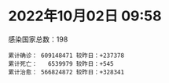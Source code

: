 
# 2022年10月02日 09:58
感染国家总数：198
```
累计确诊： 609148471 较昨日：+237378
累计死亡：   6539979 较昨日：+545
累计治愈： 566824872 较昨日：+328341
```
<div id="main" style="width:100%;height:800px;margin-bottom:10px;"></div>
<div id="second" style="width:100%;height:1000px;margin-bottom:10px;"></div>
<div id="third" style="width:100%;height:1000px;margin-bottom:10px;"></div>
<div id="last" style="width:100%;height:3000px;"></div>

<script>
import * as echarts from "echarts";
export default {
  mounted () {
    this.chart = echarts.init(document.getElementById("main"), "dark")
    this.secondChart = echarts.init(document.getElementById("second"), "dark")
    this.thirdChart = echarts.init(document.getElementById("third"), "dark")
    this.lastChart = echarts.init(document.getElementById("last"), "dark")
    var option = {
      tooltip: { trigger: "axis", axisPointer: { type: "shadow" } },
      legend: {},
      grid: { left: "3%", right: "4%", bottom: "3%", containLabel: true },
      xAxis: { type: "value" },
      yAxis: {
        type: "category", data: ["意大利","英国","韩国","德国","巴西","法国","印度","美国",]
      },
      series: [
        { name: "新增确诊", type: "bar", stack: "total", label: { show: true }, emphasis: { focus: "series" }, data: [33068,0,23597,0,0,46596,1177,16270,] }, 
        { name: "累计确诊", type: "bar", stack: "total", label: { show: true }, emphasis: { focus: "series" }, data: [22500346,23893361,24819611,33386229,34715149,35437807,44592289,98248623,] }, 
        { name: "新增死亡", type: "bar", stack: "total", label: { show: true }, emphasis: { focus: "series" }, data: [38,0,44,0,0,0,0,88,] }, 
        { name: "累计死亡", type: "bar", stack: "total", label: { show: true }, emphasis: { focus: "series" }, data: [177130,207908,28489,150064,686097,155112,528655,1084891,] }, 
        { name: "累计治愈", type: "bar", stack: "total", label: { show: true }, emphasis: { focus: "series" }, data: [21867067,24692,24164593,32327200,33853693,34563020,44024164,95113327,] },]
    }
    this.chart.setOption(option);
    var secondOption = {
      tooltip: { trigger: "axis", axisPointer: { type: "shadow" } },
      legend: {},
      grid: { left: "3%", right: "4%", bottom: "3%", containLabel: true },
      xAxis: { type: "value" },
      yAxis: {
        type: "category", data: ["墨西哥","伊朗","荷兰","阿根廷","澳大利亚","越南","西班牙","土耳其","俄罗斯","日本",]
      },
      series: [
        { name: "新增确诊", type: "bar", stack: "total", label: { show: true }, emphasis: { focus: "series" }, data: [0,538,0,0,978,672,0,0,33186,35418,] }, 
        { name: "累计确诊", type: "bar", stack: "total", label: { show: true }, emphasis: { focus: "series" }, data: [7089209,7549186,8430861,9708420,10240631,11480028,13422984,16873793,21018942,21301280,] }, 
        { name: "新增死亡", type: "bar", stack: "total", label: { show: true }, emphasis: { focus: "series" }, data: [0,3,0,0,0,1,0,0,103,105,] }, 
        { name: "累计死亡", type: "bar", stack: "total", label: { show: true }, emphasis: { focus: "series" }, data: [330112,144429,22650,129897,15221,43149,114179,101139,387372,44894,] }, 
        { name: "累计治愈", type: "bar", stack: "total", label: { show: true }, emphasis: { focus: "series" }, data: [6357838,7325962,8364830,9565604,10172662,10592592,13225964,16760418,20093616,20393893,] },]
    }
    this.secondChart.setOption(secondOption);
    var thirdOption = {
      tooltip: { trigger: "axis", axisPointer: { type: "shadow" } },
      legend: {},
      grid: { left: "3%", right: "4%", bottom: "3%", containLabel: true },
      xAxis: { type: "value" },
      yAxis: {
        type: "category", data: ["以色列","泰国","马来西亚","希腊","奥地利","乌克兰","葡萄牙","波兰","哥伦比亚","印度尼西亚",]
      },
      series: [
        { name: "新增确诊", type: "bar", stack: "total", label: { show: true }, emphasis: { focus: "series" }, data: [0,0,0,0,12589,0,0,3565,0,1639,] }, 
        { name: "累计确诊", type: "bar", stack: "total", label: { show: true }, emphasis: { focus: "series" }, data: [4662579,4682132,4840879,4920192,5144116,5177217,5493540,6297123,6307372,6433263,] }, 
        { name: "新增死亡", type: "bar", stack: "total", label: { show: true }, emphasis: { focus: "series" }, data: [0,0,0,0,11,0,0,29,0,10,] }, 
        { name: "累计死亡", type: "bar", stack: "total", label: { show: true }, emphasis: { focus: "series" }, data: [11698,32771,36374,33111,20754,109206,25031,117598,141794,158122,] }, 
        { name: "累计治愈", type: "bar", stack: "total", label: { show: true }, emphasis: { focus: "series" }, data: [4643014,4642894,4778736,4848529,5019774,4980372,5399792,5335940,6134690,6257444,] },]
    }
    this.thirdChart.setOption(thirdOption);
    var lastOption = {
      tooltip: { trigger: "axis", axisPointer: { type: "shadow" } },
      legend: {},
      grid: { left: "3%", right: "4%", bottom: "3%", containLabel: true },
      xAxis: { type: "value" },
      yAxis: {
        type: "category", data: ["朝鲜","西撒哈拉","蒙特塞拉特岛","梵蒂冈","红宝石公主号","钻石公主号","圣文森特岛","列支敦士登公国","安圭拉","圣多美和普林西比","特克斯和凯科斯群岛","圣基茨和尼维斯","乍得","塞拉利昂","利比里亚","科摩罗","几内亚比绍","安提瓜和巴布达","尼日尔","厄立特里亚","也门","冈比亚","摩纳哥","中非共和国","吉布提","多米尼克","萨摩亚","赤道几内亚","塔吉克斯坦","南苏丹","尼加拉瓜","格林纳达","直布罗陀","圣马力诺","布基纳法索","东帝汶","刚果（布）","索马里","贝宁","圣卢西亚","马里","海地","莱索托","巴哈马","几内亚","多哥","坦桑尼亚","毛里求斯","阿鲁巴","巴布亚新几内亚","安道尔","塞舌尔","加蓬","布隆迪","叙利亚","不丹","佛得角","毛里塔尼亚","苏丹","马达加斯加","斐济","伯利兹","圭亚那","斯威士兰","新喀里多尼亚","法属波利尼西亚","苏里南","科特迪瓦","马拉维","塞内加尔","刚果（金）","法属圭亚那","巴巴多斯","安哥拉","马耳他","喀麦隆","卢旺达","柬埔寨","波多黎各","牙买加","纳米比亚","加纳","乌干达","特立尼达和多巴哥","马尔代夫","阿富汗","萨尔瓦多","冰岛","吉尔吉斯斯坦","老挝","马提尼克岛","文莱","莫桑比克","乌兹别克斯坦","津巴布韦","尼日利亚","阿尔及利亚","黑山","卢森堡","博茨瓦纳","阿尔巴尼亚","赞比亚","肯尼亚","北马其顿","阿曼","波黑","亚美尼亚","卡塔尔","洪都拉斯","埃塞俄比亚","利比亚","埃及","委内瑞拉","塞浦路斯","摩尔多瓦","爱沙尼亚","巴勒斯坦","缅甸","多米尼加","科威特","斯里兰卡","巴林","巴拉圭","沙特阿拉伯","阿塞拜疆","拉脱维亚","蒙古国","乌拉圭","巴拿马","白俄罗斯","尼泊尔","厄瓜多尔","阿联酋","哥斯达黎加","玻利维亚","古巴","危地马拉","突尼斯","斯洛文尼亚","黎巴嫩","克罗地亚","立陶宛","保加利亚","摩洛哥","芬兰","哈萨克斯坦","挪威","巴基斯坦","爱尔兰","约旦","新西兰","格鲁吉亚","斯洛伐克","新加坡","孟加拉国","匈牙利","塞尔维亚","伊拉克","瑞典","丹麦","罗马尼亚","菲律宾","南非","瑞士","捷克","秘鲁","加拿大","比利时","智利",]
      },
      series: [
        { name: "新增确诊", type: "bar", stack: "total", label: { show: true }, emphasis: { focus: "series" }, data: [0,0,0,0,0,0,0,0,0,0,0,0,0,0,0,0,0,0,0,0,0,0,0,0,0,0,0,0,0,0,0,0,0,0,0,0,0,0,0,0,3,23,0,0,0,7,0,0,0,0,0,0,0,0,5,0,0,8,0,0,0,0,8,0,0,0,0,50,0,0,0,0,0,0,18,0,1,4,0,102,0,285,0,584,0,122,0,0,0,0,0,1519,0,0,0,49,3,178,0,0,42,18,5,0,0,0,0,507,0,8,0,0,0,0,0,0,0,0,1936,0,7,246,0,77,92,0,0,0,0,0,17,1743,431,0,0,8,697,0,2526,120,881,1051,298,16,0,0,29,0,0,0,0,0,444,3510,480,0,1650,0,0,0,935,3726,0,0,0,0,0,0,3616,] }, 
        { name: "累计确诊", type: "bar", stack: "total", label: { show: true }, emphasis: { focus: "series" }, data: [1,10,11,29,620,712,2298,3026,3865,6230,6380,6541,7583,7751,7961,8471,8796,9098,9931,10170,11935,12508,14622,14913,15690,15747,15925,17012,17786,17823,18491,19536,20095,20793,21631,23253,24837,27214,27638,29408,32641,33756,34490,37290,37652,39060,39440,40478,42914,44997,46227,47141,48691,50129,57307,61730,62374,62823,63285,66676,68242,68854,71348,73390,74152,76599,81106,87258,88028,88398,92893,93974,102580,103131,114710,121652,132501,137881,151732,151931,169253,169385,169396,183181,185042,199310,201785,205637,206083,215860,221618,227756,230312,244218,257465,265431,270676,280360,288658,326308,332263,333549,338439,342961,397993,398750,442875,451675,456391,493587,506994,515645,544803,585313,589388,601869,620548,622802,645952,658520,670780,680805,716543,816575,821532,930254,982864,985422,986866,994037,999759,1005521,1027933,1072807,1108262,1111194,1125164,1145686,1185918,1215925,1233260,1251209,1259769,1264961,1292940,1393620,1462437,1572673,1663653,1746997,1779476,1780691,1844129,1911417,2025677,2094142,2363388,2459982,2588441,3111742,3269497,3951766,4019077,4084307,4108046,4144416,4233468,4544505,4627923,] }, 
        { name: "新增死亡", type: "bar", stack: "total", label: { show: true }, emphasis: { focus: "series" }, data: [0,0,0,0,0,0,0,0,0,0,0,0,0,0,0,0,0,0,0,0,0,0,0,0,0,0,0,0,0,0,0,0,0,0,0,0,0,0,0,0,0,0,0,0,0,0,0,0,0,0,0,0,0,0,0,0,0,0,0,0,0,0,0,0,0,0,0,0,0,0,0,0,0,0,0,0,0,0,0,3,0,0,0,12,0,0,0,0,0,0,0,0,0,0,0,0,0,0,0,0,0,0,0,0,0,0,0,0,0,0,0,0,0,0,0,0,0,0,0,0,1,0,0,1,2,0,0,0,0,0,0,5,0,0,0,0,6,0,0,1,4,0,0,0,0,0,0,0,0,0,0,0,2,1,5,0,6,0,0,0,6,34,0,0,0,0,0,0,24,] }, 
        { name: "累计死亡", type: "bar", stack: "total", label: { show: true }, emphasis: { focus: "series" }, data: [1,1,1,0,10,13,12,59,12,77,36,46,193,126,294,161,175,146,312,103,2157,372,63,113,189,74,29,183,125,138,225,237,108,118,387,138,386,1352,163,391,742,857,706,833,449,285,845,1025,227,668,155,169,306,38,3163,21,410,995,4961,1410,878,686,1281,1422,314,649,1385,826,2682,1968,1443,410,560,1917,806,1935,1466,3056,2609,3320,4065,1459,3628,4207,308,7800,4229,213,2991,758,1044,225,2222,1637,5602,3155,6879,2782,1123,2789,3588,4017,5678,9534,4260,16137,8683,682,10993,7572,6437,24613,5814,1180,11844,2681,5403,19458,4384,2563,16762,1520,19591,9353,9919,5994,2179,7485,8497,7118,12018,35899,2345,8913,22237,8530,19801,29249,6822,10677,16912,9319,37718,16278,5981,13690,4098,30618,7905,14122,2959,16900,20459,1619,29368,47503,17012,25355,20194,7074,67027,62981,102185,14183,41104,216575,44992,32673,61178,] }, 
        { name: "累计治愈", type: "bar", stack: "total", label: { show: true }, emphasis: { focus: "series" }, data: [0,9,2,29,0,699,2233,2948,3848,6132,6321,6482,4874,4393,7636,8305,8301,8923,8890,10065,9124,12028,14484,14520,15427,15651,1605,16690,17264,17335,4225,19248,16579,20531,21143,23102,24006,13182,27322,28475,31645,31410,25980,36094,36880,38591,183,38843,42438,43982,46011,46446,48292,49559,54099,61564,61894,61792,57290,65242,66302,68103,70000,71955,73823,33500,49626,86379,84873,86317,83520,11254,101812,101155,113229,118616,130955,134754,129614,99392,164813,167468,100431,175288,163687,178046,179410,75685,196406,7660,0,222140,227964,241486,251362,258394,182313,276300,283668,322955,326846,329424,332693,332932,384669,376654,430192,444870,132498,471930,500510,442182,538128,579073,504142,524990,608749,597898,641157,655316,653976,676368,696811,803694,810730,891237,979784,976760,976873,985592,986816,965299,1007141,860711,1052480,1102577,1104865,983630,1147256,1087587,1211034,1217282,1211988,1248554,1266441,1378657,1457290,1537813,1649037,1731007,1767660,1637293,1818495,1828795,1965631,2014175,2304843,2433704,2549737,3093962,3183887,3859260,3909265,4018116,4042661,3916139,4136968,4455381,4551516,] },]
    }
    this.lastChart.setOption(lastOption);

    window.onresize = () => {
      this.chart.resize()
      this.secondChart.resize()
      this.thirdChart.resize()
      this.lastChart.resize()
    }
  }
};
</script>

|国家|新增确诊|累计确诊|新增死亡|累计死亡|累计治愈|
|:--:|---:|---:|---:|---:|---:|
|美国|16270|98248623|88|1084891|95113327|
|印度|1177|44592289|0|528655|44024164|
|法国|46596|35437807|0|155112|34563020|
|巴西|0|34715149|0|686097|33853693|
|德国|0|33386229|0|150064|32327200|
|韩国|23597|24819611|44|28489|24164593|
|英国|0|23893361|0|207908|24692|
|意大利|33068|22500346|38|177130|21867067|
|日本|35418|21301280|105|44894|20393893|
|俄罗斯|33186|21018942|103|387372|20093616|
|土耳其|0|16873793|0|101139|16760418|
|西班牙|0|13422984|0|114179|13225964|
|越南|672|11480028|1|43149|10592592|
|澳大利亚|978|10240631|0|15221|10172662|
|阿根廷|0|9708420|0|129897|9565604|
|荷兰|0|8430861|0|22650|8364830|
|伊朗|538|7549186|3|144429|7325962|
|墨西哥|0|7089209|0|330112|6357838|
|印度尼西亚|1639|6433263|10|158122|6257444|
|哥伦比亚|0|6307372|0|141794|6134690|
|波兰|3565|6297123|29|117598|5335940|
|葡萄牙|0|5493540|0|25031|5399792|
|乌克兰|0|5177217|0|109206|4980372|
|奥地利|12589|5144116|11|20754|5019774|
|希腊|0|4920192|0|33111|4848529|
|马来西亚|0|4840879|0|36374|4778736|
|泰国|0|4682132|0|32771|4642894|
|以色列|0|4662579|0|11698|4643014|
|智利|3616|4627923|24|61178|4551516|
|比利时|0|4544505|0|32673|4455381|
|加拿大|0|4233468|0|44992|4136968|
|秘鲁|0|4144416|0|216575|3916139|
|捷克|0|4108046|0|41104|4042661|
|瑞士|0|4084307|0|14183|4018116|
|南非|0|4019077|0|102185|3909265|
|菲律宾|3726|3951766|34|62981|3859260|
|罗马尼亚|935|3269497|6|67027|3183887|
|丹麦|0|3111742|0|7074|3093962|
|瑞典|0|2588441|0|20194|2549737|
|伊拉克|0|2459982|0|25355|2433704|
|塞尔维亚|1650|2363388|6|17012|2304843|
|匈牙利|0|2094142|0|47503|2014175|
|孟加拉国|480|2025677|5|29368|1965631|
|新加坡|3510|1911417|1|1619|1828795|
|斯洛伐克|444|1844129|2|20459|1818495|
|格鲁吉亚|0|1780691|0|16900|1637293|
|新西兰|0|1779476|0|2959|1767660|
|约旦|0|1746997|0|14122|1731007|
|爱尔兰|0|1663653|0|7905|1649037|
|巴基斯坦|0|1572673|0|30618|1537813|
|挪威|29|1462437|0|4098|1457290|
|哈萨克斯坦|0|1393620|0|13690|1378657|
|芬兰|0|1292940|0|5981|1266441|
|摩洛哥|16|1264961|0|16278|1248554|
|保加利亚|298|1259769|0|37718|1211988|
|立陶宛|1051|1251209|0|9319|1217282|
|克罗地亚|881|1233260|4|16912|1211034|
|黎巴嫩|120|1215925|1|10677|1087587|
|斯洛文尼亚|2526|1185918|0|6822|1147256|
|突尼斯|0|1145686|0|29249|983630|
|危地马拉|697|1125164|6|19801|1104865|
|古巴|8|1111194|0|8530|1102577|
|玻利维亚|0|1108262|0|22237|1052480|
|哥斯达黎加|0|1072807|0|8913|860711|
|阿联酋|431|1027933|0|2345|1007141|
|厄瓜多尔|1743|1005521|5|35899|965299|
|尼泊尔|17|999759|0|12018|986816|
|白俄罗斯|0|994037|0|7118|985592|
|巴拿马|0|986866|0|8497|976873|
|乌拉圭|0|985422|0|7485|976760|
|蒙古国|0|982864|0|2179|979784|
|拉脱维亚|0|930254|0|5994|891237|
|阿塞拜疆|92|821532|2|9919|810730|
|沙特阿拉伯|77|816575|1|9353|803694|
|巴拉圭|0|716543|0|19591|696811|
|巴林|246|680805|0|1520|676368|
|斯里兰卡|7|670780|1|16762|653976|
|科威特|0|658520|0|2563|655316|
|多米尼加|1936|645952|0|4384|641157|
|缅甸|0|622802|0|19458|597898|
|巴勒斯坦|0|620548|0|5403|608749|
|爱沙尼亚|0|601869|0|2681|524990|
|摩尔多瓦|0|589388|0|11844|504142|
|塞浦路斯|0|585313|0|1180|579073|
|委内瑞拉|0|544803|0|5814|538128|
|埃及|0|515645|0|24613|442182|
|利比亚|0|506994|0|6437|500510|
|埃塞俄比亚|8|493587|0|7572|471930|
|洪都拉斯|0|456391|0|10993|132498|
|卡塔尔|507|451675|0|682|444870|
|亚美尼亚|0|442875|0|8683|430192|
|波黑|0|398750|0|16137|376654|
|阿曼|0|397993|0|4260|384669|
|北马其顿|0|342961|0|9534|332932|
|肯尼亚|5|338439|0|5678|332693|
|赞比亚|18|333549|0|4017|329424|
|阿尔巴尼亚|42|332263|0|3588|326846|
|博茨瓦纳|0|326308|0|2789|322955|
|卢森堡|0|288658|0|1123|283668|
|黑山|178|280360|0|2782|276300|
|阿尔及利亚|3|270676|0|6879|182313|
|尼日利亚|49|265431|0|3155|258394|
|津巴布韦|0|257465|0|5602|251362|
|乌兹别克斯坦|0|244218|0|1637|241486|
|莫桑比克|0|230312|0|2222|227964|
|文莱|1519|227756|0|225|222140|
|马提尼克岛|0|221618|0|1044|0|
|老挝|0|215860|0|758|7660|
|吉尔吉斯斯坦|0|206083|0|2991|196406|
|冰岛|0|205637|0|213|75685|
|萨尔瓦多|0|201785|0|4229|179410|
|阿富汗|122|199310|0|7800|178046|
|马尔代夫|0|185042|0|308|163687|
|特立尼达和多巴哥|584|183181|12|4207|175288|
|乌干达|0|169396|0|3628|100431|
|加纳|285|169385|0|1459|167468|
|纳米比亚|0|169253|0|4065|164813|
|牙买加|102|151931|3|3320|99392|
|波多黎各|0|151732|0|2609|129614|
|柬埔寨|4|137881|0|3056|134754|
|卢旺达|1|132501|0|1466|130955|
|喀麦隆|0|121652|0|1935|118616|
|马耳他|18|114710|0|806|113229|
|安哥拉|0|103131|0|1917|101155|
|巴巴多斯|0|102580|0|560|101812|
|法属圭亚那|0|93974|0|410|11254|
|刚果（金）|0|92893|0|1443|83520|
|塞内加尔|0|88398|0|1968|86317|
|马拉维|0|88028|0|2682|84873|
|科特迪瓦|50|87258|0|826|86379|
|苏里南|0|81106|0|1385|49626|
|法属波利尼西亚|0|76599|0|649|33500|
|新喀里多尼亚|0|74152|0|314|73823|
|斯威士兰|0|73390|0|1422|71955|
|圭亚那|8|71348|0|1281|70000|
|伯利兹|0|68854|0|686|68103|
|斐济|0|68242|0|878|66302|
|马达加斯加|0|66676|0|1410|65242|
|苏丹|0|63285|0|4961|57290|
|毛里塔尼亚|8|62823|0|995|61792|
|佛得角|0|62374|0|410|61894|
|不丹|0|61730|0|21|61564|
|叙利亚|5|57307|0|3163|54099|
|布隆迪|0|50129|0|38|49559|
|加蓬|0|48691|0|306|48292|
|塞舌尔|0|47141|0|169|46446|
|安道尔|0|46227|0|155|46011|
|巴布亚新几内亚|0|44997|0|668|43982|
|阿鲁巴|0|42914|0|227|42438|
|毛里求斯|0|40478|0|1025|38843|
|坦桑尼亚|0|39440|0|845|183|
|多哥|7|39060|0|285|38591|
|几内亚|0|37652|0|449|36880|
|巴哈马|0|37290|0|833|36094|
|莱索托|0|34490|0|706|25980|
|海地|23|33756|0|857|31410|
|马里|3|32641|0|742|31645|
|圣卢西亚|0|29408|0|391|28475|
|贝宁|0|27638|0|163|27322|
|索马里|0|27214|0|1352|13182|
|刚果（布）|0|24837|0|386|24006|
|东帝汶|0|23253|0|138|23102|
|布基纳法索|0|21631|0|387|21143|
|圣马力诺|0|20793|0|118|20531|
|直布罗陀|0|20095|0|108|16579|
|格林纳达|0|19536|0|237|19248|
|尼加拉瓜|0|18491|0|225|4225|
|南苏丹|0|17823|0|138|17335|
|塔吉克斯坦|0|17786|0|125|17264|
|赤道几内亚|0|17012|0|183|16690|
|萨摩亚|0|15925|0|29|1605|
|多米尼克|0|15747|0|74|15651|
|吉布提|0|15690|0|189|15427|
|中非共和国|0|14913|0|113|14520|
|摩纳哥|0|14622|0|63|14484|
|冈比亚|0|12508|0|372|12028|
|也门|0|11935|0|2157|9124|
|厄立特里亚|0|10170|0|103|10065|
|尼日尔|0|9931|0|312|8890|
|安提瓜和巴布达|0|9098|0|146|8923|
|几内亚比绍|0|8796|0|175|8301|
|科摩罗|0|8471|0|161|8305|
|利比里亚|0|7961|0|294|7636|
|塞拉利昂|0|7751|0|126|4393|
|乍得|0|7583|0|193|4874|
|圣基茨和尼维斯|0|6541|0|46|6482|
|特克斯和凯科斯群岛|0|6380|0|36|6321|
|圣多美和普林西比|0|6230|0|77|6132|
|安圭拉|0|3865|0|12|3848|
|列支敦士登公国|0|3026|0|59|2948|
|圣文森特岛|0|2298|0|12|2233|
|钻石公主号|0|712|0|13|699|
|红宝石公主号|0|620|0|10|0|
|梵蒂冈|0|29|0|0|29|
|蒙特塞拉特岛|0|11|0|1|2|
|西撒哈拉|0|10|0|1|9|
|朝鲜|0|1|0|1|0|

